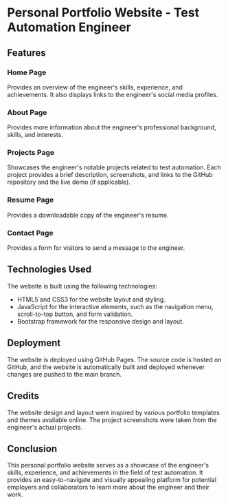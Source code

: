 # Personal Portfolio Website - Test Automation Engineer

## Features

### Home Page

Provides an overview of the engineer's skills, experience, and achievements. It also displays links to the engineer's social media profiles.

### About Page

Provides more information about the engineer's professional background, skills, and interests.

### Projects Page

Showcases the engineer's notable projects related to test automation. Each project provides a brief description, screenshots, and links to the GitHub repository and the live demo (if applicable).

### Resume Page

Provides a downloadable copy of the engineer's resume.

### Contact Page

Provides a form for visitors to send a message to the engineer.

## Technologies Used

The website is built using the following technologies:

- HTML5 and CSS3 for the website layout and styling.
- JavaScript for the interactive elements, such as the navigation menu, scroll-to-top button, and form validation.
- Bootstrap framework for the responsive design and layout.

## Deployment

The website is deployed using GitHub Pages. The source code is hosted on GitHub, and the website is automatically built and deployed whenever changes are pushed to the main branch.

## Credits

The website design and layout were inspired by various portfolio templates and themes available online. The project screenshots were taken from the engineer's actual projects.

## Conclusion

This personal portfolio website serves as a showcase of the engineer's skills, experience, and achievements in the field of test automation. It provides an easy-to-navigate and visually appealing platform for potential employers and collaborators to learn more about the engineer and their work.
